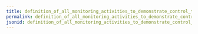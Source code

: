 ```yaml
---
title: definition_of_all_monitoring_activities_to_demonstrate_control_the_ccp_s
permalink: definition_of_all_monitoring_activities_to_demonstrate_control_the_ccp_s.html
jsonid: definition_of_all_monitoring_activities_to_demonstrate_control_the_ccp_s
---
```

